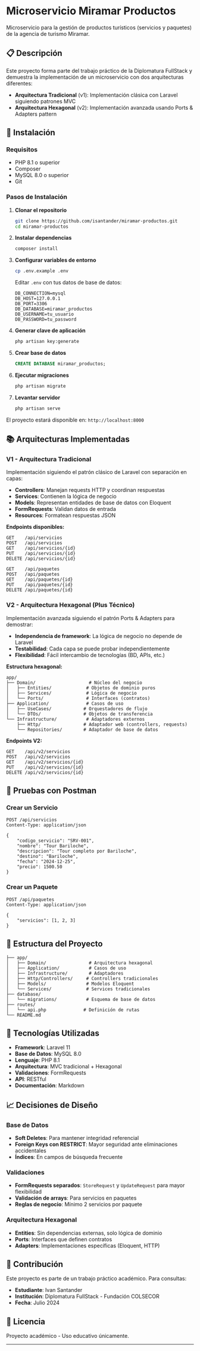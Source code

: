 # Microservicio Miramar Productos

Microservicio para la gestión de productos turísticos (servicios y paquetes) de la agencia de turismo Miramar.

## 📋 Descripción

Este proyecto forma parte del trabajo práctico de la Diplomatura FullStack y demuestra la implementación de un microservicio con dos arquitecturas diferentes:

- **Arquitectura Tradicional** (v1): Implementación clásica con Laravel siguiendo patrones MVC
- **Arquitectura Hexagonal** (v2): Implementación avanzada usando Ports & Adapters pattern

## 🚀 Instalación

### Requisitos
- PHP 8.1 o superior
- Composer
- MySQL 8.0 o superior
- Git

### Pasos de Instalación

1. **Clonar el repositorio**
   ```bash
   git clone https://github.com/isantander/miramar-productos.git
   cd miramar-productos
   ```

2. **Instalar dependencias**
   ```bash
   composer install
   ```

3. **Configurar variables de entorno**
   ```bash
   cp .env.example .env
   ```
   
   Editar `.env` con tus datos de base de datos:
   ```env
   DB_CONNECTION=mysql
   DB_HOST=127.0.0.1
   DB_PORT=3306
   DB_DATABASE=miramar_productos
   DB_USERNAME=tu_usuario
   DB_PASSWORD=tu_password
   ```

4. **Generar clave de aplicación**
   ```bash
   php artisan key:generate
   ```

5. **Crear base de datos**
   ```sql
   CREATE DATABASE miramar_productos;
   ```

6. **Ejecutar migraciones**
   ```bash
   php artisan migrate
   ```

7. **Levantar servidor**
   ```bash
   php artisan serve
   ```

El proyecto estará disponible en: `http://localhost:8000`

## 📚 Arquitecturas Implementadas

### V1 - Arquitectura Tradicional

Implementación siguiendo el patrón clásico de Laravel con separación en capas:

- **Controllers**: Manejan requests HTTP y coordinan respuestas
- **Services**: Contienen la lógica de negocio
- **Models**: Representan entidades de base de datos con Eloquent
- **FormRequests**: Validan datos de entrada
- **Resources**: Formatean respuestas JSON

**Endpoints disponibles:**
```
GET    /api/servicios
POST   /api/servicios
GET    /api/servicios/{id}
PUT    /api/servicios/{id}
DELETE /api/servicios/{id}

GET    /api/paquetes
POST   /api/paquetes
GET    /api/paquetes/{id}
PUT    /api/paquetes/{id}
DELETE /api/paquetes/{id}
```

### V2 - Arquitectura Hexagonal (Plus Técnico)

Implementación avanzada siguiendo el patrón Ports & Adapters para demostrar:

- **Independencia de framework**: La lógica de negocio no depende de Laravel
- **Testabilidad**: Cada capa se puede probar independientemente
- **Flexibilidad**: Fácil intercambio de tecnologías (BD, APIs, etc.)

**Estructura hexagonal:**
```
app/
├── Domain/                    # Núcleo del negocio
│   ├── Entities/             # Objetos de dominio puros
│   ├── Services/             # Lógica de negocio
│   └── Ports/                # Interfaces (contratos)
├── Application/              # Casos de uso
│   ├── UseCases/            # Orquestadores de flujo
│   └── DTOs/                # Objetos de transferencia
└── Infrastructure/           # Adaptadores externos
    ├── Http/                # Adaptador web (controllers, requests)
    └── Repositories/        # Adaptador de base de datos
```

**Endpoints V2:**
```
GET    /api/v2/servicios
POST   /api/v2/servicios
GET    /api/v2/servicios/{id}
PUT    /api/v2/servicios/{id}
DELETE /api/v2/servicios/{id}
```

## 🧪 Pruebas con Postman

### Crear un Servicio
```http
POST /api/servicios
Content-Type: application/json

{
    "codigo_servicio": "SRV-001",
    "nombre": "Tour Bariloche",
    "descripcion": "Tour completo por Bariloche",
    "destino": "Bariloche",
    "fecha": "2024-12-25",
    "precio": 1500.50
}
```

### Crear un Paquete
```http
POST /api/paquetes
Content-Type: application/json

{
    "servicios": [1, 2, 3]
}
```

## 📁 Estructura del Proyecto

```
├── app/
│   ├── Domain/                # Arquitectura hexagonal
│   ├── Application/           # Casos de uso
│   ├── Infrastructure/        # Adaptadores
│   ├── Http/Controllers/     # Controllers tradicionales
│   ├── Models/               # Modelos Eloquent
│   └── Services/             # Services tradicionales
├── database/
│   └── migrations/           # Esquema de base de datos
├── routes/
│   └── api.php              # Definición de rutas
└── README.md
```

## 🔧 Tecnologías Utilizadas

- **Framework**: Laravel 11
- **Base de Datos**: MySQL 8.0
- **Lenguaje**: PHP 8.1
- **Arquitectura**: MVC tradicional + Hexagonal
- **Validaciones**: FormRequests
- **API**: RESTful
- **Documentación**: Markdown

## 📈 Decisiones de Diseño

### Base de Datos
- **Soft Deletes**: Para mantener integridad referencial
- **Foreign Keys con RESTRICT**: Mayor seguridad ante eliminaciones accidentales
- **Índices**: En campos de búsqueda frecuente

### Validaciones
- **FormRequests separados**: `StoreRequest` y `UpdateRequest` para mayor flexibilidad
- **Validación de arrays**: Para servicios en paquetes
- **Reglas de negocio**: Mínimo 2 servicios por paquete

### Arquitectura Hexagonal
- **Entities**: Sin dependencias externas, solo lógica de dominio
- **Ports**: Interfaces que definen contratos
- **Adapters**: Implementaciones específicas (Eloquent, HTTP)

## 🤝 Contribución

Este proyecto es parte de un trabajo práctico académico. Para consultas:

- **Estudiante**: Ivan Santander
- **Institución**: Diplomatura FullStack - Fundación COLSECOR
- **Fecha**: Julio 2024

## 📄 Licencia

Proyecto académico - Uso educativo únicamente.

---

